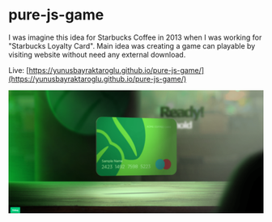 # pure-js-game

I was imagine this idea for Starbucks Coffee in 2013 when I was working for "Starbucks Loyalty Card". Main idea was creating a game can playable by visiting website without need any external download.

Live: [https://yunusbayraktaroglu.github.io/pure-js-game/](https://yunusbayraktaroglu.github.io/pure-js-game/)

![pure-js-game featured image](https://github.com/yunusbayraktaroglu/pure-js-game/blob/master/pure-js-game.png)
